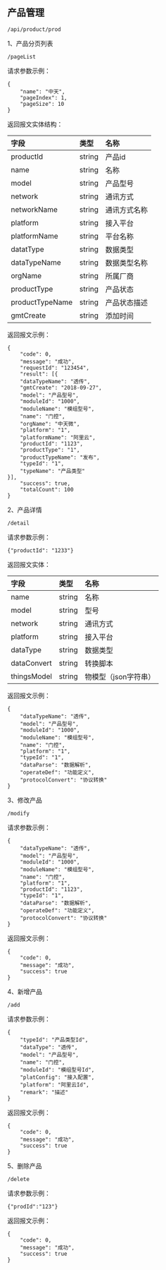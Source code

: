 ## 产品管理

```
/api/product/prod
```

1、产品分页列表

```
/pageList
```

请求参数示例：

```
{
    "name": "中天",
    "pageIndex": 1,
    "pageSize": 10
}
```

返回报文实体结构：

| 字段 | 类型 | 名称 |
| :--- | :--- | :--- |
| productId | string | 产品id |
| name | string | 名称 |
| model | string | 产品型号 |
| network | string | 通讯方式 |
| networkName | string | 通讯方式名称 |
| platform | string | 接入平台 |
| platformName | string | 平台名称 |
| datatType | string | 数据类型 |
| dataTypeName | string | 数据类型名称 |
| orgName | string | 所属厂商 |
| productType | string | 产品状态 |
| productTypeName | string | 产品状态描述 |
| gmtCreate | string | 添加时间 |

返回报文示例：

```
{
    "code": 0,
    "message": "成功",
    "requestId": "123454",
    "result": [{
    "dataTypeName": "透传",
    "gmtCreate": "2018-09-27",
    "model": "产品型号",
    "moduleId": "1000",
    "moduleName": "模组型号",
    "name": "门控",
    "orgName": "中天微",
    "platform": "1",
    "platformName": "阿里云",
    "productId": "1123",
    "productType": "1",
    "productTypeName": "发布",
    "typeId": "1",
    "typeName": "产品类型"
}],
    "success": true,
    "totalCount": 100
}
```

2、产品详情

```
/detail
```

请求参数示例：

```
{"productId": "1233"}
```

返回报文实体：

| 字段 | 类型 | 名称 |
| :--- | :--- | :--- |
| name | string | 名称 |
| model | string | 型号 |
| network | string | 通讯方式 |
| platform | string | 接入平台 |
| dataType | string | 数据类型 |
| dataConvert | string | 转换脚本 |
| thingsModel | string | 物模型（json字符串） |

返回报文示例：

```
{
    "dataTypeName": "透传",
    "model": "产品型号",
    "moduleId": "1000",
    "moduleName": "模组型号",
    "name": "门控",
    "platform": "1",
    "typeId": "1",
    "dataParse": "数据解析",
    "operateDef": "功能定义",
    "protocolConvert": "协议转换"
}
```

3、修改产品

```
/modify
```

请求参数示例：

```
{
    "dataTypeName": "透传",
    "model": "产品型号",
    "moduleId": "1000",
    "moduleName": "模组型号",
    "name": "门控",
    "platform": "1",
    "productId": "1123",
    "typeId": "1",
    "dataParse": "数据解析",
    "operateDef": "功能定义",
    "protocolConvert": "协议转换"
}
```

返回报文示例：

```
{
    "code": 0,
    "message": "成功",
    "success": true
}
```

4、新增产品

```
/add
```

请求参数示例：

```
{
    "typeId": "产品类型Id",
    "dataType": "透传",
    "model": "产品型号",
    "name": "门控",
    "moduleId": "模组型号Id",
    "platConfig": "接入配置",
    "platform": "阿里云Id",
    "remark": "描述"
}
```

返回报文示例：

```
{
    "code": 0,
    "message": "成功",
    "success": true
}
```

5、删除产品

```
/delete
```

请求参数示例：

```
{"prodId":"123"}
```

返回报文示例：

```
{
    "code": 0,
    "message": "成功",
    "success": true
}
```



